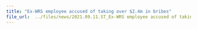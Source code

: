 ```yaml
---
title: "Ex-WRS employee accused of taking over $2.4m in bribes"
file_url:  ../files/news/2021.09.11.ST_Ex-WRS employee accused of taking over S$2.4m in bribes.pdf
---
```

